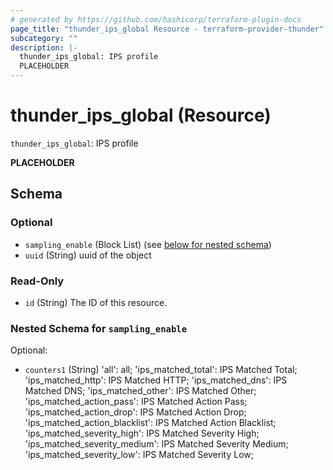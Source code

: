 ```yaml
---
# generated by https://github.com/hashicorp/terraform-plugin-docs
page_title: "thunder_ips_global Resource - terraform-provider-thunder"
subcategory: ""
description: |-
  thunder_ips_global: IPS profile
  PLACEHOLDER
---
```


# thunder_ips_global (Resource)

`thunder_ips_global`: IPS profile

__PLACEHOLDER__



<!-- schema generated by tfplugindocs -->
## Schema

### Optional

- `sampling_enable` (Block List) (see [below for nested schema](#nestedblock--sampling_enable))
- `uuid` (String) uuid of the object

### Read-Only

- `id` (String) The ID of this resource.

<a id="nestedblock--sampling_enable"></a>
### Nested Schema for `sampling_enable`

Optional:

- `counters1` (String) 'all': all; 'ips_matched_total': IPS Matched Total; 'ips_matched_http': IPS Matched HTTP; 'ips_matched_dns': IPS Matched DNS; 'ips_matched_other': IPS Matched Other; 'ips_matched_action_pass': IPS Matched Action Pass; 'ips_matched_action_drop': IPS Matched Action Drop; 'ips_matched_action_blacklist': IPS Matched Action Blacklist; 'ips_matched_severity_high': IPS Matched Severity High; 'ips_matched_severity_medium': IPS Matched Severity Medium; 'ips_matched_severity_low': IPS Matched Severity Low;


